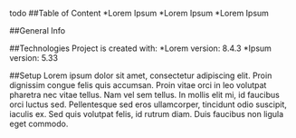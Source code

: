 todo
##Table of Content
*Lorem Ipsum
*Lorem Ipsum
*Lorem Ipsum

##General Info

##Technologies
Project is created with:
*Lorem version: 8.4.3
*Ipsum version: 5.33

##Setup
Lorem ipsum dolor sit amet, consectetur adipiscing elit. Proin dignissim congue felis quis accumsan. Proin vitae orci in leo volutpat pharetra nec vitae tellus. Nam vel sem tellus. In mollis elit mi, id faucibus orci luctus sed. Pellentesque sed eros ullamcorper, tincidunt odio suscipit, iaculis ex. Sed quis volutpat felis, id rutrum diam. Duis faucibus non ligula eget commodo.